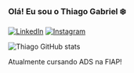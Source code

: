 ### Olá! Eu sou o Thiago Gabriel ❄️

[![LinkedIn](https://img.shields.io/badge/LinkedIn-0077B5?style=for-the-badge&logo=linkedin&logoColor=white)](https://www.linkedin.com/in/thiago-gabriel-256079218/)
[![Instagram](https://img.shields.io/badge/Instagram-E4405F?style=for-the-badge&logo=instagram&logoColor=white)](https://www.instagram.com/th.biell/)

![Thiago GitHub stats](https://github-readme-stats.vercel.app/api?username=thbiell&show_icons=true&theme=merko)



Atualmente cursando ADS na FIAP!
